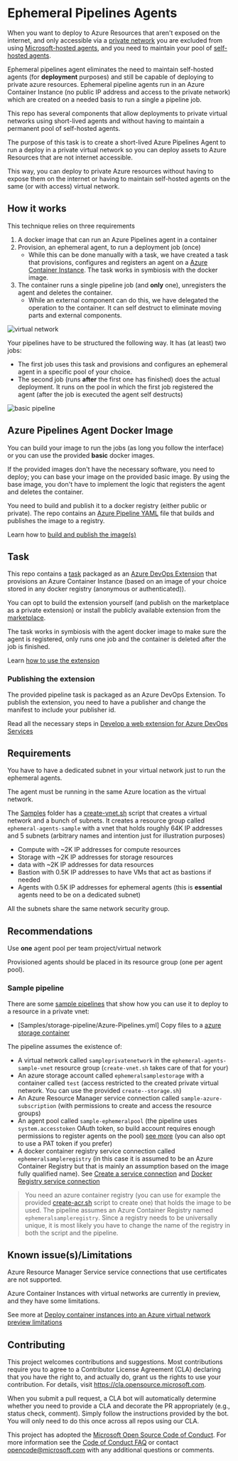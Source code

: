 # Ephemeral Pipelines Agents

When you want to deploy to Azure Resources that aren't exposed on the internet, and only accessible via a [private network](https://docs.microsoft.com/en-us/azure/virtual-network/virtual-networks-overview) you are excluded from using [Microsoft-hosted agents](https://docs.microsoft.com/en-us/azure/devops/pipelines/agents/hosted?view=azure-devops), and you need to maintain your pool of [self-hosted agents](https://docs.microsoft.com/en-us/azure/devops/pipelines/agents/agents?view=azure-devops#install).

Ephemeral pipelines agent eliminates the need to maintain self-hosted agents (for **deployment** purposes) and still be capable of deploying to private azure resources. Ephemeral pipeline agents run in an Azure Container Instance (no public IP address and access to the private network) which are created on a needed basis to run a single a pipeline job.

This repo has several components that allow deployments to private virtual networks using short-lived agents and without having to maintain a permanent pool of self-hosted agents.

The purpose of this task is to create a short-lived Azure Pipelines Agent to run a deploy in a private virtual network so you can deploy assets to Azure Resources that are not internet accessible.

This way, you can deploy to private Azure resources without having to expose them on the internet or having to maintain self-hosted agents on the same (or with access) virtual network.

## How it works

This technique relies on three requirements

1. A docker image that can run an Azure Pipelines agent in a container
1. Provision, an ephemeral agent, to run a deployment job (once)
    * While this can be done manually with a task, we have created a task that provisions, configures and registers an agent on a [Azure Container Instance](https://azure.microsoft.com/services/container-instances/). The task works in symbiosis with the docker image.
1. The container runs a single pipeline job (and **only** one), unregisters the agent and deletes the container.
    * While an external component can do this, we have delegated the operation to the container. It can self destruct to eliminate moving parts and external components.

![virtual network](virtualnetworks.png)

Your pipelines have to be structured the following way. It has (at least) two jobs:

* The first job uses this task and provisions and configures an ephemeral agent in a specific pool of your choice.
* The second job (runs **after** the first one has finished) does the actual deployment. It runs on the pool in which the first job registered the agent (after the job is executed the agent self destructs)

![basic pipeline](basic-pipeline.png)

## Azure Pipelines Agent Docker Image

You can build your image to run the jobs (as long you follow the interface) or you can use the provided **basic** docker images.

If the provided images don't have the necessary software, you need to deploy; you can base your image on the provided basic image. By using the base image, you don't have to implement the logic that registers the agent and deletes the container. 

You need to build and publish it to a docker registry (either public or private).  The repo contains an [Azure Pipeline YAML](AgentImages/Azure-Pipelines.yml) file that builds and publishes the image to a registry.

Learn how to [build and publish the image(s)](AgentImages/Readme.md)

## Task

This repo contains a [task](Extension/AzureContainerCreate) packaged as an [Azure DevOps Extension](Extension) that provisions an Azure Container Instance (based on an image of your choice stored in any docker registry (anonymous or authenticated)).

You can opt to build the extension yourself (and publish on the marketplace as a private extension) or install the publicly available extension from the  [marketplace](https://marketplace.visualstudio.com/items?itemName=tiago-pascoal.EphemeralPipelinesAgents).

The task works in symbiosis with the agent docker image to make sure the agent is registered, only runs one job and the container is deleted after the job is finished.

Learn [how to use the extension](Extension/overview.md)

### Publishing the extension

The provided pipeline task is packaged as an Azure DevOps Extension. To publish the extension, you need to have a publisher and change the manifest to include your publisher id.

Read all the necessary steps in [Develop a web extension for Azure DevOps Services](https://docs.microsoft.com/en-us/azure/devops/extend/get-started/node?view=azure-devops)

## Requirements

You have to have a dedicated subnet in your virtual network just to run the ephemeral agents.

The agent must be running in the same Azure location as the virtual network.

The [Samples](Samples) folder has a [create-vnet.sh](Samples/create-vnet.sh) script that creates a virtual network and a bunch of subnets. It creates a resource group called `ephemeral-agents-sample` with a vnet that holds roughly 64K IP addresses and 5 subnets (arbitrary names and intention just for illustration purposes)

* Compute with ~2K IP addresses for compute resources
* Storage with ~2K IP addresses for storage resources
* data with ~2K IP addresses for data resources
* Bastion with 0.5K IP addresses to have VMs that act as bastions if needed
* Agents with 0.5K IP addresses for ephemeral agents (this is **essential** agents need to be on a dedicated subnet)

All the subnets share the same network security group.

## Recommendations

Use **one** agent pool per team project/virtual network

Provisioned agents should be placed in its resource group (one per agent pool).

### Sample pipeline

There are some [sample pipelines](https://github.com/microsoft/azure-pipelines-ephemeral-agents/Samples) that show how you can use it to deploy to a resource in a private vnet:

* [Samples/storage-pipeline/Azure-Pipelines.yml] Copy files to a [azure storage container](https://docs.microsoft.com/en-us/azure/storage/common/storage-introduction)

The pipeline assumes the existence of:

* A virtual network called `sampleprivatenetwork` in the `ephemeral-agents-sample-vnet` resource group (`create-vnet.sh` takes care of that for your)
* An azure storage account called `ephemeralsamplestorage` with a container called `test` (access restricted to the created private virtual network. You can use the provided `create--storage.sh`)
* An Azure Resource Manager service connection called `sample-azure-subscription` (with permissions to create and access the resource groups)
* An agent pool called `sample-ephemeralpool` (the pipeline uses `system.accesstoken` OAuth token, so build account requires enough permissions to register agents on the pool) [see more](AgentImages/Readme.md#OAuthtoken) (you can also opt to use a PAT token if you prefer)
* A docker container registry service connection called `ephemeralsampleregistry` (in this case it is assumed to be an Azure Container Registry but that is mainly an assumption based on the image fully qualified name). See [Create a service connection](https://docs.microsoft.com/en-us/azure/devops/pipelines/library/service-endpoints?view=azure-devops&tabs=yaml#create-a-service-connection) and [Docker Registry service connection](https://docs.microsoft.com/en-us/azure/devops/pipelines/library/service-endpoints?view=azure-devops&tabs=yaml#sep-docreg)

> You need an azure container registry (you can use for example the provided [create-acr.sh](Samples/create-acr.sh) script to create one) that holds the image to be used. The pipeline assumes an Azure Container Registry named `ephemeralsampleregistry`. Since a registry needs to be universally unique, it is most likely you have to change the name of the registry in both the script and the pipeline.

## Known issue(s)/Limitations

Azure Resource Manager Service service connections that use certificates are not supported.

Azure Container Instances with virtual networks are currently in preview, and they have some limitations.

See more at [Deploy container instances into an Azure virtual network preview limitations](https://docs.microsoft.com/en-us/azure/container-instances/container-instances-vnet#virtual-network-deployment-limitations)

## Contributing

This project welcomes contributions and suggestions.  Most contributions require you to agree to a
Contributor License Agreement (CLA) declaring that you have the right to, and actually do, grant us
the rights to use your contribution. For details, visit https://cla.opensource.microsoft.com.

When you submit a pull request, a CLA bot will automatically determine whether you need to provide
a CLA and decorate the PR appropriately (e.g., status check, comment). Simply follow the instructions
provided by the bot. You will only need to do this once across all repos using our CLA.

This project has adopted the [Microsoft Open Source Code of Conduct](https://opensource.microsoft.com/codeofconduct/).
For more information see the [Code of Conduct FAQ](https://opensource.microsoft.com/codeofconduct/faq/) or
contact [opencode@microsoft.com](mailto:opencode@microsoft.com) with any additional questions or comments.
